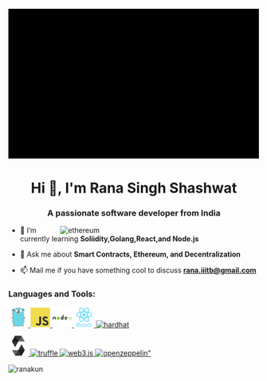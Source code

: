 <p align="center">
  <img width="950" height="300" src="https://github.com/ranakun/ranakun/blob/master/codefall.gif"/>
</p>
<h1 align="center">Hi 👋, I'm Rana Singh Shashwat</h1>
<h3 align="center">A passionate software developer from India</h3>
<img align="right" alt="ethereum" width="400" src="https://github.com/ranakun/ranakun/blob/master/eth.gif">

- 📖 I’m currently learning **Soliidity,Golang,React,and Node.js**

- 💬 Ask me about **Smart Contracts, Ethereum, and Decentralization**

- 📫 Mail me if you have something cool to discuss **rana.iiitb@gmail.com**

<!-- <h3 align="left">Connect with me:</h3> -->
<p align="left">
</p>

<h3 align="left">Languages and Tools:</h3>
<p align="left"> <a href="https://golang.org" target="_blank" rel="noreferrer"> <img src="https://raw.githubusercontent.com/devicons/devicon/master/icons/go/go-original.svg" alt="go" width="40" height="40"/> </a> <a href="https://developer.mozilla.org/en-US/docs/Web/JavaScript" target="_blank" rel="noreferrer"> <img src="https://raw.githubusercontent.com/devicons/devicon/master/icons/javascript/javascript-original.svg" alt="javascript" width="40" height="40"/> </a> <a href="https://nodejs.org" target="_blank" rel="noreferrer"> <img src="https://raw.githubusercontent.com/devicons/devicon/master/icons/nodejs/nodejs-original-wordmark.svg" alt="nodejs" width="40" height="40"/> </a> <a href="https://reactjs.org/" target="_blank" rel="noreferrer"> <img src="https://raw.githubusercontent.com/devicons/devicon/master/icons/react/react-original-wordmark.svg" alt="react" width="40" height="40"/> </a> 
   <a href="https://hardhat.org/" target="_blank" rel="noreferrer"> <img src="https://hardhat.org/_next/static/media/hardhat-logo-dark.484eb916.svg" alt="hardhat" width="100" height="40"/> </a> </p>
  <p align="left"> <a href="https://soliditylang.org/" target="_blank" rel="noreferrer"> <img src="https://github.com/devicons/devicon/blob/master/icons/solidity/solidity-original.svg" alt="solidity" width="40" height="40"/> </a>
  <a href="https://trufflesuite.com/ganache/" target="_blank" rel="noreferrer"> <img src="https://trufflesuite.com/assets/logo.png" alt="truffle" width="40" height="40"/> </a>
  <a href="https://web3js.readthedocs.io/en/v1.8.0/" target="_blank" rel="noreferrer"> <img src="https://raw.githubusercontent.com/web3/web3.js/1.x/assets/logo/web3js.jpg" alt="web3.js" width="40" height="40"/> </a>
  <a href="https://www.openzeppelin.com/" target="_blank" rel="noreferrer"> <img src="https://www.openzeppelin.com/hs-fs/hubfs/OZ_logo_color%20(3)-1.png?width=300&name=OZ_logo_color%20(3)-1.png" alt=openzeppelin" width="120" height="40"/> </a>
</p>

<p><img align="center" src="https://github-readme-stats.vercel.app/api/top-langs?username=ranakun&show_icons=true&locale=en&layout=compact" alt="ranakun" /></p>
